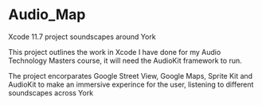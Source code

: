 # Audio_Map
Xcode 11.7 project soundscapes around York

This project outlines the work in Xcode I have done for my Audio Technology Masters course, it will need the AudioKit framework to run. 

The project encorparates Google Street View, Google Maps, Sprite Kit and AudioKit to make an immersive experince for the user,
listening to different soundscapes across York
